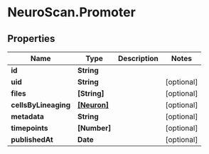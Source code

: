 # NeuroScan.Promoter

## Properties

Name | Type | Description | Notes
------------ | ------------- | ------------- | -------------
**id** | **String** |  | 
**uid** | **String** |  | [optional] 
**files** | **[String]** |  | [optional] 
**cellsByLineaging** | [**[Neuron]**](Neuron.md) |  | [optional] 
**metadata** | **String** |  | [optional] 
**timepoints** | **[Number]** |  | [optional] 
**publishedAt** | **Date** |  | [optional] 


